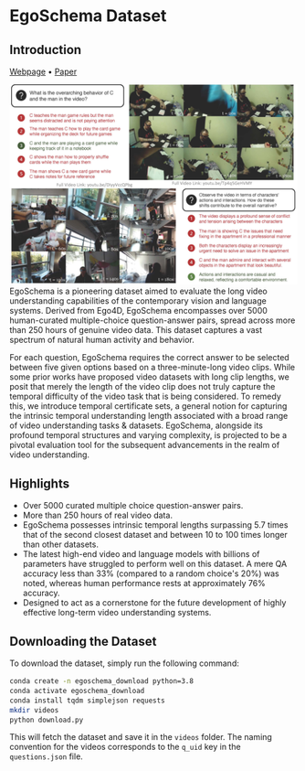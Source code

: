 
# EgoSchema Dataset

## Introduction

[Webpage](https://egoschema.github.io/) • [Paper](https://egoschema.github.io/) 

![Teaser](paper/teaser_final.jpg)
EgoSchema is a pioneering dataset aimed to evaluate the long video understanding capabilities of the contemporary vision and language systems. Derived from Ego4D, EgoSchema encompasses over 5000 human-curated multiple-choice question-answer pairs, spread across more than 250 hours of genuine video data. This dataset captures a vast spectrum of natural human activity and behavior.

For each question,  EgoSchema  requires the correct answer to be selected between  five given options based on a three-minute-long video clips. While some prior works have proposed video datasets with long clip lengths, we posit that merely the length of the video clip does not truly capture the temporal difficulty of the video task that is being considered. To remedy this, we introduce temporal certificate sets, a general notion for capturing the intrinsic temporal understanding length associated with a broad range of video understanding tasks & datasets. EgoSchema, alongside its profound temporal structures and varying complexity, is projected to be a pivotal evaluation tool for the subsequent advancements in the realm of video understanding.

## Highlights

- Over 5000 curated multiple choice question-answer pairs.
- More than 250 hours of real video data.
- EgoSchema possesses intrinsic temporal lengths surpassing 5.7 times that of the second closest dataset and between 10 to 100 times longer than other datasets.
- The latest high-end video and language models with billions of parameters have struggled to perform well on this dataset. A mere QA accuracy less than 33% (compared to a random choice's 20%) was noted, whereas human performance rests at approximately 76% accuracy.
- Designed to act as a cornerstone for the future development of highly effective long-term video understanding systems.

## Downloading the Dataset

To download the dataset, simply run the following command:

```bash
conda create -n egoschema_download python=3.8 
conda activate egoschema_download
conda install tqdm simplejson requests
mkdir videos
python download.py
```

This will fetch the dataset and save it in the `videos` folder. The naming convention for the videos corresponds to the `q_uid` key in the `questions.json` file.
